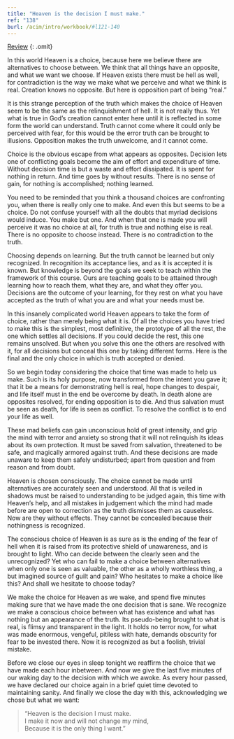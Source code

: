 ```yaml
---
title: "Heaven is the decision I must make."
ref: "138"
burl: /acim/intro/workbook/#l121-140
---
```


<a class="hide-review" href="/workbook/l149/#l138">Review</a>
{: .omit}

In this world Heaven is a choice, because here we believe there are
alternatives to choose between. We think that all things have an
opposite, and what we want we choose. If Heaven exists there must be
hell as well, for contradiction is the way we make what we perceive and
what we think is real. Creation knows no opposite. But here is
opposition part of being “real.”

It is this strange perception of the truth which makes the choice of
Heaven seem to be the same as the relinquishment of hell. It is not
really thus. Yet what is true in God’s creation cannot enter here until
it is reflected in some form the world can understand. Truth cannot come
where it could only be perceived with fear, for this would be the error
truth can be brought to illusions. Opposition makes the truth unwelcome,
and it cannot come.

Choice is the obvious escape from what appears as opposites. Decision
lets one of conflicting goals become the aim of effort and expenditure
of time. Without decision time is but a waste and effort dissipated. It
is spent for nothing in return. And time goes by without results. There
is no sense of gain, for nothing is accomplished; nothing learned.

You need to be reminded that you think a thousand choices are
confronting you, when there is really only one to make. And even this
but seems to be a choice. Do not confuse yourself with all the doubts
that myriad decisions would induce. You make but one. And when that one
is made you will perceive it was no choice at all, for truth is true and
nothing else is real. There is no opposite to choose instead. There is
no contradiction to the truth.

Choosing depends on learning. But the truth cannot be learned but only
recognized. In recognition its acceptance lies, and as it is accepted it
is known. But knowledge is beyond the goals we seek to teach within the
framework of this course. Ours are teaching goals to be attained through
learning how to reach them, what they are, and what they offer you.
Decisions are the outcome of your learning, for they rest on what you
have accepted as the truth of what you are and
what your needs must be.

In this insanely complicated world Heaven appears to take the form of
choice, rather than merely being what it is. Of all the choices you have
tried to make this is the simplest, most definitive, the prototype of
all the rest, the one which settles all decisions. If you could decide
the rest, this one remains unsolved. But when you solve this one the
others are resolved with it, for all decisions but conceal this one by
taking different forms. Here is the final and the only choice in which
is truth accepted or denied.

So we begin today considering the choice that time was made to help us
make. Such is its holy purpose, now transformed from the intent you gave
it; that it be a means for demonstrating hell is real, hope changes to
despair, and life itself must in the end be overcome by death. In death
alone are opposites resolved, for ending opposition is to die. And thus
salvation must be seen as death, for life is seen as conflict. To
resolve the conflict is to end your life as well.

These mad beliefs can gain unconscious hold of great intensity, and grip
the mind with terror and anxiety so strong that it will not relinquish
its ideas about its own protection. It must be saved from salvation,
threatened to be safe, and magically armored against truth. And these
decisions are made unaware to keep them safely undisturbed; apart from
question and from reason and from doubt.

Heaven is chosen consciously. The choice cannot be made until
alternatives are accurately seen and understood. All that is veiled in
shadows must be raised to understanding to be judged again, this time
with Heaven’s help, and all mistakes in judgement which the mind had
made before are open to correction as the truth dismisses them as
causeless. Now are they without effects. They cannot be concealed
because their nothingness is recognized.

The conscious choice of Heaven is as sure as is the ending of the fear
of hell when it is raised from its protective shield of unawareness, and
is brought to light. Who can decide between the clearly seen and the
unrecognized? Yet who can fail to make a choice between alternatives
when only one is seen as valuable, the other as a wholly worthless
thing, a but imagined source of guilt and pain? Who hesitates to make a
choice like this? And shall we hesitate to choose today?

We make the choice for Heaven as we wake, and spend five
minutes making sure that we have made the one decision that is sane. We
recognize we make a conscious choice between what has existence and what
has nothing but an appearance of the truth. Its pseudo-being brought to
what is real, is flimsy and transparent in the light. It holds no terror
now, for what was made enormous, vengeful, pitiless with hate, demands
obscurity for fear to be invested there. Now it is recognized as but a
foolish, trivial mistake.

Before we close our eyes in sleep tonight we reaffirm the choice that we
have made each hour inbetween. And now we give the last five minutes of
our waking day to the decision with which we awoke. As every hour
passed, we have declared our choice again in a brief quiet time devoted
to maintaining sanity. And finally we close the day with this,
acknowledging we chose but what we want:

> “Heaven is the decision I must make.<br/>
> I make it now and will not change my mind,<br/>
> Because it is the only thing I want.”

